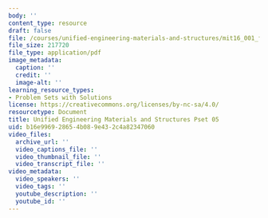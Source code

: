 ```yaml
---
body: ''
content_type: resource
draft: false
file: /courses/unified-engineering-materials-and-structures/mit16_001_f21_pset05.pdf
file_size: 217720
file_type: application/pdf
image_metadata:
  caption: ''
  credit: ''
  image-alt: ''
learning_resource_types:
- Problem Sets with Solutions
license: https://creativecommons.org/licenses/by-nc-sa/4.0/
resourcetype: Document
title: Unified Engineering Materials and Structures Pset 05
uid: b16e9969-2865-4b08-9e43-2c4a82347060
video_files:
  archive_url: ''
  video_captions_file: ''
  video_thumbnail_file: ''
  video_transcript_file: ''
video_metadata:
  video_speakers: ''
  video_tags: ''
  youtube_description: ''
  youtube_id: ''
---
```


